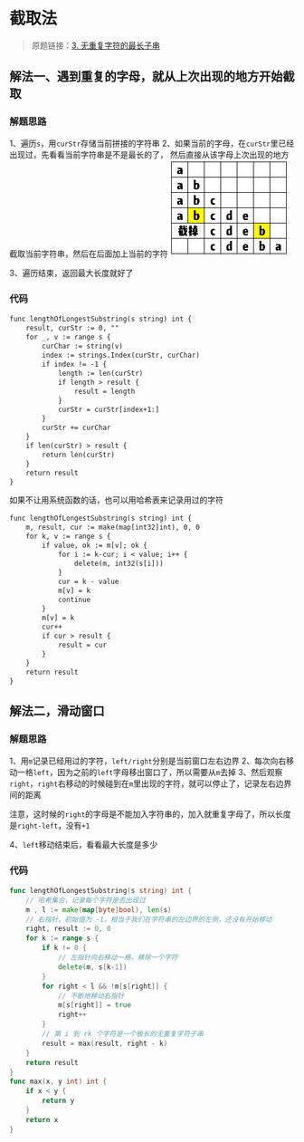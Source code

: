 # 截取法
> 原题链接：[3. 无重复字符的最长子串](https://leetcode-cn.com/problems/longest-substring-without-repeating-characters/)
## 解法一、遇到重复的字母，就从上次出现的地方开始截取
### 解题思路
1、遍历``s``，用``curStr``存储当前拼接的字符串
2、如果当前的字母，在``curStr``里已经出现过，先看看当前字符串是不是最长的了，
然后直接从该字母上次出现的地方截取当前字符串，然后在后面加上当前的字符
![grid](../pictures/problems/3/1.png)

3、遍历结束，返回最大长度就好了
### 代码
```golang
func lengthOfLongestSubstring(s string) int {
	result, curStr := 0, ""
	for _, v := range s {
		curChar := string(v)
		index := strings.Index(curStr, curChar)
		if index != -1 {
			length := len(curStr)
			if length > result {
				result = length
			}
			curStr = curStr[index+1:]
		}
		curStr += curChar
	}
	if len(curStr) > result {
		return len(curStr)
	}
	return result
}
```
如果不让用系统函数的话，也可以用哈希表来记录用过的字符
```golang
func lengthOfLongestSubstring(s string) int {
	m, result, cur := make(map[int32]int), 0, 0
	for k, v := range s {
		if value, ok := m[v]; ok {
			for i := k-cur; i < value; i++ {
				delete(m, int32(s[i]))
			}
			cur = k - value
			m[v] = k
			continue
		}
		m[v] = k
		cur++
		if cur > result {
			result = cur
		} 
	}
	return result
}
```
## 解法二，滑动窗口
### 解题思路
1、用``m``记录已经用过的字符，``left/right``分别是当前窗口左右边界
2、每次向右移动一格``left``，因为之前的``left``字母移出窗口了，所以需要从``m``去掉
3、然后观察``right``，``right``右移动的时候碰到在``m``里出现的字符，就可以停止了，记录左右边界间的距离

注意，这时候的``right``的字母是不能加入字符串的，加入就重复字母了，所以长度是``right-left``，没有``+1``

4、``left``移动结束后，看看最大长度是多少
### 代码
```go []
func lengthOfLongestSubstring(s string) int {
	// 哈希集合，记录每个字符是否出现过
	m , l := make(map[byte]bool), len(s)
	// 右指针，初始值为 -1，相当于我们在字符串的左边界的左侧，还没有开始移动
	right, result := 0, 0
	for k := range s {
		if k != 0 {
			// 左指针向右移动一格，移除一个字符
			delete(m, s[k-1])
		}
		for right < l && !m[s[right]] {
			// 不断地移动右指针
			m[s[right]] = true
			right++
		}
		// 第 i 到 rk 个字符是一个极长的无重复字符子串
		result = max(result, right - k)
	}
	return result
}
func max(x, y int) int {
	if x < y {
		return y
	}
	return x
}
```


